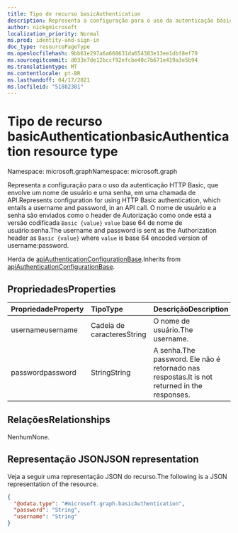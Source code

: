 ```yaml
---
title: Tipo de recurso basicAuthentication
description: Representa a configuração para o uso da autenticação básica em uma chamada de API.
author: nickgmicrosoft
localization_priority: Normal
ms.prod: identity-and-sign-in
doc_type: resourcePageType
ms.openlocfilehash: 9bb61e297a6a668631da654383e13ee1dbf8ef79
ms.sourcegitcommit: d033e7de12bccf92efcbe40c7b671e419a3e5b94
ms.translationtype: MT
ms.contentlocale: pt-BR
ms.lasthandoff: 04/17/2021
ms.locfileid: "51882381"
---
```

# <a name="basicauthentication-resource-type"></a><span data-ttu-id="1e0fa-103">Tipo de recurso basicAuthentication</span><span class="sxs-lookup"><span data-stu-id="1e0fa-103">basicAuthentication resource type</span></span>

<span data-ttu-id="1e0fa-104">Namespace: microsoft.graph</span><span class="sxs-lookup"><span data-stu-id="1e0fa-104">Namespace: microsoft.graph</span></span>

<span data-ttu-id="1e0fa-105">Representa a configuração para o uso da autenticação HTTP Basic, que envolve um nome de usuário e uma senha, em uma chamada de API.</span><span class="sxs-lookup"><span data-stu-id="1e0fa-105">Represents configuration for using HTTP Basic authentication, which entails a username and password, in an API call.</span></span> <span data-ttu-id="1e0fa-106">O nome de usuário e a senha são enviados como o header de Autorização como onde está a versão codificada `Basic {value}` `value` base 64 de nome de usuário:senha.</span><span class="sxs-lookup"><span data-stu-id="1e0fa-106">The username and password is sent as the Authorization header as `Basic {value}` where `value` is base 64 encoded version of username:password.</span></span>

<span data-ttu-id="1e0fa-107">Herda de [apiAuthenticationConfigurationBase](../resources/apiauthenticationconfigurationbase.md).</span><span class="sxs-lookup"><span data-stu-id="1e0fa-107">Inherits from [apiAuthenticationConfigurationBase](../resources/apiauthenticationconfigurationbase.md).</span></span>

## <a name="properties"></a><span data-ttu-id="1e0fa-108">Propriedades</span><span class="sxs-lookup"><span data-stu-id="1e0fa-108">Properties</span></span>

|<span data-ttu-id="1e0fa-109">Propriedade</span><span class="sxs-lookup"><span data-stu-id="1e0fa-109">Property</span></span>|<span data-ttu-id="1e0fa-110">Tipo</span><span class="sxs-lookup"><span data-stu-id="1e0fa-110">Type</span></span>|<span data-ttu-id="1e0fa-111">Descrição</span><span class="sxs-lookup"><span data-stu-id="1e0fa-111">Description</span></span>|
|:---|:---|:---|
|<span data-ttu-id="1e0fa-112">username</span><span class="sxs-lookup"><span data-stu-id="1e0fa-112">username</span></span>|<span data-ttu-id="1e0fa-113">Cadeia de caracteres</span><span class="sxs-lookup"><span data-stu-id="1e0fa-113">String</span></span>| <span data-ttu-id="1e0fa-114">O nome de usuário.</span><span class="sxs-lookup"><span data-stu-id="1e0fa-114">The username.</span></span> |
|<span data-ttu-id="1e0fa-115">password</span><span class="sxs-lookup"><span data-stu-id="1e0fa-115">password</span></span>|<span data-ttu-id="1e0fa-116">String</span><span class="sxs-lookup"><span data-stu-id="1e0fa-116">String</span></span>| <span data-ttu-id="1e0fa-117">A senha.</span><span class="sxs-lookup"><span data-stu-id="1e0fa-117">The password.</span></span> <span data-ttu-id="1e0fa-118">Ele não é retornado nas respostas.</span><span class="sxs-lookup"><span data-stu-id="1e0fa-118">It is not returned in the responses.</span></span> |

## <a name="relationships"></a><span data-ttu-id="1e0fa-119">Relações</span><span class="sxs-lookup"><span data-stu-id="1e0fa-119">Relationships</span></span>

<span data-ttu-id="1e0fa-120">Nenhum</span><span class="sxs-lookup"><span data-stu-id="1e0fa-120">None.</span></span>

## <a name="json-representation"></a><span data-ttu-id="1e0fa-121">Representação JSON</span><span class="sxs-lookup"><span data-stu-id="1e0fa-121">JSON representation</span></span>

<span data-ttu-id="1e0fa-122">Veja a seguir uma representação JSON do recurso.</span><span class="sxs-lookup"><span data-stu-id="1e0fa-122">The following is a JSON representation of the resource.</span></span>
<!-- {
  "blockType": "resource",
  "@odata.type": "microsoft.graph.basicAuthentication"
}
-->

``` json
{
  "@odata.type": "#microsoft.graph.basicAuthentication",
  "password": "String",
  "username": "String"
}
```
